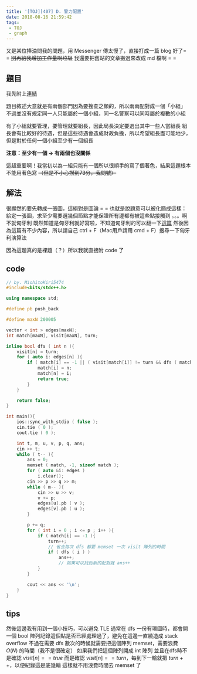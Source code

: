 ```yaml
---
title: '[TOJ][407] D. 警力配置'
date: 2018-08-16 21:59:42
tags:
 - TOJ
 - graph
---
```


又是某位捧油問我的問題，用 Messenger 傳太慢了，直接打成一篇 blog 好了= =
<del>別再給我增加工作量啊垃圾</del>
我還要把舊站的文章搬過來改成 md 檔啊 = =


## 題目

我先附上[連結](http://toj.tfcis.org/oj/pro/407/)

題目敘述大意就是有兩個部門因為要搜查之類的，所以兩兩配對成一個「小組」
不過並沒有規定同一人只能屬於一個小組，同一名警察可以同時屬於複數的小組
<!--more-->
有了小組就要管理，要管理就要組長，因此局長決定要選出其中一些人當組長
組長會有比較好的待遇，但是這些待遇會造成財政負擔，所以希望組長盡可能地少，但是對於任何一個小組至少有一個組長

**注意：至少有一個 $\to$ 有兩個也沒關係**

這超重要啊！我當初以為一組只能有一個所以很順手的寫了個著色，結果這題根本不能用著色寫
<del>（但是不小心撈到73分，我問號）</del>


## 解法

很顯然的要先轉成一張圖，這絕對是圖論 = =
也就是說題意可以被化簡成這樣：
給定一張圖，求至少需要選幾個節點才能保證所有邊都有被這些點接觸到
。。。啊不就匈牙利
既然知道是匈牙利就好寫啦，不知道匈牙利的可以翻一下[這篇](http://www.csie.ntnu.edu.tw/~u91029/Matching.html)
然後因為這篇有不少內容，所以請自己 ctrl + F（Mac用戶請用 cmd + F）搜尋一下匈牙利演算法

因為這題真的是裸題（？）所以我就直接附 code 了


## code

```cpp
// by. MiohitoKiri5474
#include<bits/stdc++.h>

using namespace std;

#define pb push_back

#define maxN 200005

vector < int > edges[maxN];
int match[maxN], visit[maxN], turn;

inline bool dfs ( int n ){
    visit[n] = turn;
    for ( auto i: edges[n] ){
        if ( match[i] == -1 || ( visit[match[i]] != turn && dfs ( match[i] ) ) ){
            match[i] = n;
            match[n] = i;
            return true;
        }
    }

    return false;
}

int main(){
    ios::sync_with_stdio ( false );
    cin.tie ( 0 );
    cout.tie ( 0 );

    int t, m, u, v, p, q, ans;
    cin >> t;
    while ( t-- ){
        ans = 0;
        memset ( match, -1, sizeof match );
        for ( auto &i: edges )
            i.clear();
        cin >> p >> q >> m;
        while ( m-- ){
            cin >> u >> v;
            v += p;
            edges[u].pb ( v );
            edges[v].pb ( u );
        }

        p += q;
        for ( int i = 0 ; i <= p ; i++ ){
            if ( match[i] == -1 ){
                turn++;
                // 省去每次 dfs 都要 memset 一次 visit 陣列的時間
                if ( dfs ( i ) )
                    ans++;
                    // 如果可以找到新的配對就 ans++
            }
        }

        cout << ans << '\n';
    }
}
```


## tips

然後這邊我有用到一個小技巧，可以避免 TLE
通常在 dfs 一份有環圖時，都會開一個 bool 陣列記錄這個點是否已經處理過了，避免在這邊一直繞造成 stack overflow
不過在需要 dfs 數次的時候就需要把這個陣列 memset，需要浪費 $O ( N )$ 的時間（我不是很確定）
如果我們把這個陣列開成 int 陣列
並且在dfs時不是確認 $visit[n] == true$ 而是確認 $visit[n] == turn$，每到下一輪就把 $turn++$，以便紀錄這是底幾輪
這樣就不用浪費時間去 memset 了